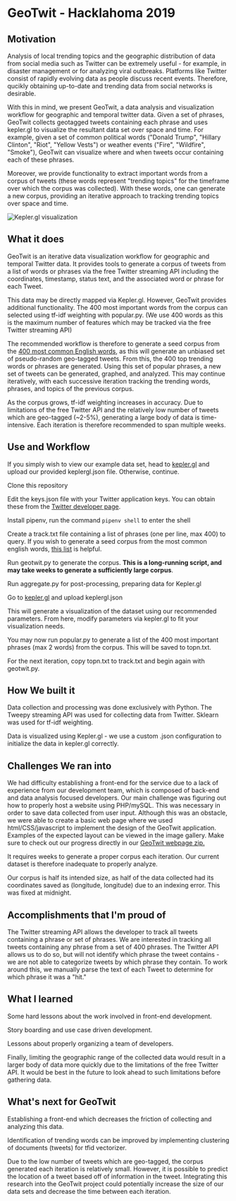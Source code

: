 # GeoTwit - Hacklahoma 2019

## Motivation

Analysis of local trending topics and the geographic distribution of data from social media such as Twitter can be extremely useful - for example, in disaster management or for analyzing viral outbreaks. Platforms like Twitter consist of rapidly evolving data as people discuss recent events. Therefore, qucikly obtaining up-to-date and trending data from social networks is desirable.

With this in mind, we present GeoTwit, a data analysis and visualization workflow for geographic and temporal twitter data. Given a set of phrases, GeoTwit collects geotagged tweets containing each phrase and uses kepler.gl to visualize the resultant data set over space and time. For example, given a set of common political words ("Donald Trump", "Hillary Clinton", "Riot", "Yellow Vests") or weather events ("Fire", "Wildfire", "Smoke"), GeoTwit can visualize where and when tweets occur containing each of these phrases.

Moreover, we provide functionality to extract important words from a corpus of tweets (these words represent "trending topics" for the timeframe over which the corpus was collected). With these words, one can generate a new corpus, providing an iterative approach to tracking trending topics over space and time.

![Kepler.gl visualization](screenshot.png)

## What it does

GeoTwit is an iterative data visualization workflow for geographic and temporal Twitter data. It provides tools to generate a corpus of tweets from a list of words or phrases via the free Twitter streaming API including the coordinates, timestamp, status text, and the associated word or phrase for each Tweet.

This data may be directly mapped via Kepler.gl. However, GeoTwit provides additional functionality. The 400 most important words from the corpus can selected using tf-idf weighting with popular.py. (We use 400 words as this is the maximum number of features which may be tracked via the free Twitter streaming API)

The recommended workflow is therefore to generate a seed corpus from the [400 most common English words](https://gist.github.com/deekayen/4148741), as this will generate an unbiased set of pseudo-random geo-tagged tweets. From this, the 400 top trending words or phrases are generated. Using this set of popular phrases, a new set of tweets can be generated, graphed, and analyzed. This may continue iteratively, with each successive iteration tracking the trending words, phrases, and topics of the previous corpus.

As the corpus grows, tf-idf weighting increases in accuracy. Due to limitations of the free Twitter API and the relatively low number of tweets which are geo-tagged (~2-5%), generating a large body of data is time-intensive. Each iteration is therefore recommended to span multiple weeks.

## Use and Workflow

If you simply wish to view our example data set, head to [kepler.gl](http://kepler.gl/demo) and upload our provided keplergl.json file. Otherwise, continue.

Clone this repository

Edit the keys.json file with your Twitter application keys. You can obtain these from the [Twitter developer page](https://developer.twitter.com/content/developer-twitter/en.html).

Install pipenv, run the command  `pipenv shell` to enter the shell

Create a track.txt file containing a list of phrases (one per line, max 400) to query. If you wish to generate a seed corpus from the most common english words, [this list](https://gist.github.com/deekayen/4148741) is helpful.

Run geotwit.py to generate the corpus. **This is a long-running script, and may take weeks to generate a sufficiently large corpus**.

Run aggregate.py for post-processing, preparing data for Kepler.gl

Go to [kepler.gl](http://kepler.gl/demo) and upload keplergl.json

This will generate a visualization of the dataset using our recommended parameters. From here, modify parameters via kepler.gl to fit your visualization needs.

You may now run popular.py to generate a list of the 400 most important phrases (max 2 words) from the corpus. This will be saved to topn.txt.

For the next iteration, copy topn.txt to track.txt and begin again with geotwit.py.

## How We built it

Data collection and processing was done exclusively with Python. The Tweepy streaming API was used for collecting data from Twitter. Sklearn was used for tf-idf weighting.

Data is visualized using Kepler.gl - we use a custom .json configuration to initialize the data in kepler.gl correctly.

## Challenges We ran into

We had difficulty establishing a front-end for the service due to a lack of experience from our development team, which is composed of back-end and data analysis focused developers. Our main challenge was figuring out how to properly host a website using PHP/mySQL. This was necessary in order to save data collected from user input. Although this was an obstacle, we were able to create a basic web page where we used html/CSS/javascript to implement the design of the GeoTwit application. Examples of the expected layout can be viewed in the image gallery. Make sure to check out our progress directly in our [GeoTwit webpage zip.](https://github.com/jalberse/geotwit/blob/master/GeoTwit-webpage.zip)

It requires weeks to generate a proper corpus each iteration. Our current dataset is therefore inadequate to properly analyze.

Our corpus is half its intended size, as half of the data collected had its coordinates saved as (longitude, longitude) due to an indexing error. This was fixed at midnight.

## Accomplishments that I'm proud of

The Twitter streaming API allows the developer to track all tweets containing a phrase or set of phrases. We are interested in tracking all tweets containing any phrase from a set of 400 phrases. The Twitter API allows us to do so, but will not identify which phrase the tweet contains - we are not able to categorize tweets by which phrase they contain. To work around this, we manually parse the text of each Tweet to determine for which phrase it was a "hit."

## What I learned

Some hard lessons about the work involved in front-end development.

Story boarding and use case driven development.

Lessons about properly organizing a team of developers.

Finally, limiting the geographic range of the collected data would result in a larger body of data more quickly due to the limitations of the free Twitter API. It would be best in the future to look ahead to such limitations before gathering data.

## What's next for GeoTwit

Establishing a front-end which decreases the friction of collecting and analyzing this data.

Identification of trending words can be improved by implementing clustering of documents (tweets) for tfid vectorizer.

Due to the low number of tweets which are geo-tagged, the corpus generated each iteration is relatively small. However, it is possible to predict the location of a tweet based off of information in the tweet. Integrating this research into the GeoTwit project could potentially increase the size of our data sets and decrease the time between each iteration.
